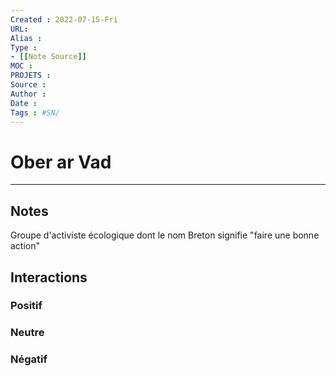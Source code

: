 ```yaml
---
Created : 2022-07-15-Fri
URL:
Alias :
Type : 
- [[Note Source]]
MOC : 
PROJETS :
Source :
Author :
Date :
Tags : #SN/
---
```


# Ober ar Vad


***

## Notes

Groupe d'activiste écologique dont le nom Breton signifie "faire une bonne action"

## Interactions

### Positif

### Neutre

### Négatif